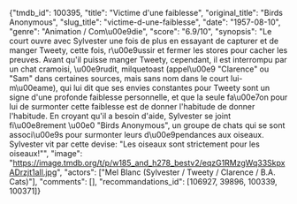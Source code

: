 {"tmdb_id": 100395, "title": "Victime d'une faiblesse", "original_title": "Birds Anonymous", "slug_title": "victime-d-une-faiblesse", "date": "1957-08-10", "genre": "Animation / Com\u00e9die", "score": "6.9/10", "synopsis": "Le court ouvre avec Sylvester une fois de plus en essayant de capturer et de manger Tweety, cette fois, r\u00e9ussir et fermer les stores pour cacher les preuves. Avant qu'il puisse manger Tweety, cependant, il est interrompu par un chat cramoisi, \u00e9rudit, milquetoast (appel\u00e9 \"Clarence\" ou \"Sam\" dans certaines sources, mais sans nom dans le court lui-m\u00eame), qui lui dit que ses envies constantes pour Tweety sont un signe d'une profonde faiblesse personnelle, et que la seule fa\u00e7on pour lui de surmonter cette faiblesse est de donner l'habitude de donner l'habitude. En croyant qu'il a besoin d'aide, Sylvester se joint fi\u00e8rement \u00e0 \"Birds Anonymous\", un groupe de chats qui se sont associ\u00e9s pour surmonter leurs d\u00e9pendances aux oiseaux. Sylvester vit par cette devise: \"Les oiseaux sont strictement pour les oiseaux!\"", "image": "https://image.tmdb.org/t/p/w185_and_h278_bestv2/eqzG1RMzgWq33SkpxADrzjt1aIl.jpg", "actors": ["Mel Blanc (Sylvester / Tweety / Clarence / B.A. Cats)"], "comments": [], "recommandations_id": [106927, 39896, 100339, 100371]}